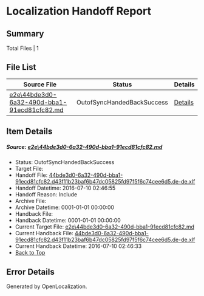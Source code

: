 # <a name='report-top'></a> Localization Handoff Report

## Summary
 Total Files | 1

## File List
 Source File | Status | Details 
 ----------- | ------ | ------- 
 [e2e\44bde3d0-6a32-490d-bba1-91ecd81cfc82.md](https://github.com/OpenLocalizationTestOrg/oltest/blob/55f185a3d0988e1e59672f73eac63e178a909a60/e2e/44bde3d0-6a32-490d-bba1-91ecd81cfc82.md) | OutofSyncHandedBackSuccess | [Details](#06fcc1a8fb486e7dd42656f87d31a11c5ff288a01)

## Item Details
##### <a name='06fcc1a8fb486e7dd42656f87d31a11c5ff288a01'></a> Source: [e2e\44bde3d0-6a32-490d-bba1-91ecd81cfc82.md](https://github.com/OpenLocalizationTestOrg/oltest/blob/55f185a3d0988e1e59672f73eac63e178a909a60/e2e/44bde3d0-6a32-490d-bba1-91ecd81cfc82.md)
* Status: OutofSyncHandedBackSuccess
* Target File: 
* Handoff File: [44bde3d0-6a32-490d-bba1-91ecd81cfc82.d43f11b23baf6b47dc05825fd97f5f6c74cee6d5.de-de.xlf](https://github.com/OpenLocalizationTestOrg/olhandoff-e2e/blob/3c25f27c9da06c5cd34e22fdffd55257e46ffb73/ol-handoff/OpenLocalizationTestOrg/oltest-dede-fly/ci/ht/44bde3d0-6a32-490d-bba1-91ecd81cfc82.d43f11b23baf6b47dc05825fd97f5f6c74cee6d5.de-de.xlf)
* Handoff Datetime: 2016-07-10 02:46:55
* Handoff Reason: Include
* Archive File: 
* Archive Datetime: 0001-01-01 00:00:00
* Handback File: 
* Handback Datetime: 0001-01-01 00:00:00
* Current Target File: [e2e\44bde3d0-6a32-490d-bba1-91ecd81cfc82.md](https://github.com/OpenLocalizationTestOrg/oltest-dede-fly/blob/bac4387e17b314848a54994264630ba3b077cf6c/e2e/44bde3d0-6a32-490d-bba1-91ecd81cfc82.md)
* Current Handback File: [44bde3d0-6a32-490d-bba1-91ecd81cfc82.d43f11b23baf6b47dc05825fd97f5f6c74cee6d5.de-de.xlf](https://github.com/OpenLocalizationTestOrg/olhandback-e2e/blob/95c360711d7f4c9b698b8eb8ad0a7262a1d9d9b5/ol-handback/OpenLocalizationTestOrg/oltest-dede-fly/ci/ht/44bde3d0-6a32-490d-bba1-91ecd81cfc82.d43f11b23baf6b47dc05825fd97f5f6c74cee6d5.de-de.xlf)
* Current Handback Datetime: 2016-07-10 02:46:33
* [Back to Top](#report-top)


## Error Details

Generated by OpenLocalization.

